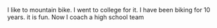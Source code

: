 I like to mountain bike.
I went to college for it.
I have been biking for 10 years.
it is fun.
Now I coach a high school team
